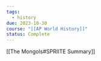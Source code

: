 ```yaml
---
tags:
  - history
due: 2023-10-30
course: "[[AP World History]]"
status: Complete
---
```

[[The Mongols#SPRIITE Summary]]